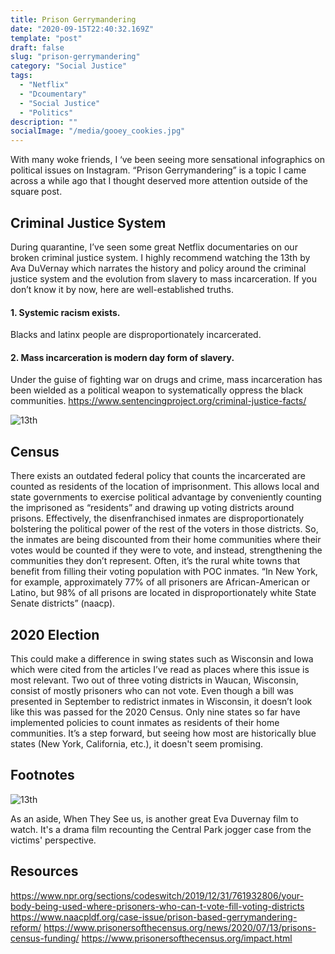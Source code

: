 ```yaml
---
title: Prison Gerrymandering
date: "2020-09-15T22:40:32.169Z"
template: "post"
draft: false
slug: "prison-gerrymandering"
category: "Social Justice" 
tags:
  - "Netflix"
  - "Dcoumentary"
  - "Social Justice"
  - "Politics"
description: ""
socialImage: "/media/gooey_cookies.jpg"
---
```

With many woke friends, I ‘ve been seeing more sensational infographics on political issues on Instagram. “Prison Gerrymandering” is a topic I came across a while ago that I thought deserved more attention outside of the square post.

## Criminal Justice System
During quarantine, I’ve seen some great Netflix documentaries on our broken criminal justice system. I highly recommend watching the 13th by Ava DuVernay which narrates the history and policy around the criminal justice system and the evolution from slavery to mass incarceration. If you don’t know it by now, here are well-established truths.

#### 1. Systemic racism exists. 
Blacks and latinx people are disproportionately incarcerated.
#### 2. Mass incarceration is modern day form of slavery.
Under the guise of fighting war on drugs and crime, mass incarceration has been wielded as a political weapon to systematically oppress the black communities. https://www.sentencingproject.org/criminal-justice-facts/


![13th](./../media/13th.png)

## Census
There exists an outdated federal policy that counts the incarcerated are counted as residents of the location of imprisonment. This allows local and state governments to exercise political advantage by conveniently counting the imprisoned as “residents” and drawing up voting districts around prisons. Effectively, the disenfranchised inmates are disproportionately bolstering the political power of the rest of the voters in those districts. So, the inmates are being discounted from their home communities where their votes would be counted if they were to vote, and instead, strengthening the communities they don’t represent. Often, it’s the rural white towns that benefit from filling their voting population with POC inmates. “In New York, for example, approximately 77% of all prisoners are African-American or Latino, but 98% of all prisons are located in disproportionately white State Senate districts” (naacp).

## 2020 Election
This could make a difference in swing states such as Wisconsin and Iowa which were cited from the articles I’ve read as places where this issue is most relevant. Two out of three voting districts in Waucan, Wisconsin, consist of mostly prisoners who can not vote. Even though a bill was presented in September to redistrict inmates in Wisconsin, it doesn’t look like this was passed for the 2020 Census. Only nine states so far have implemented policies to count inmates as residents of their home communities. It’s a step forward, but seeing how most are historically blue states (New York, California, etc.), it doesn't seem promising.


## Footnotes
![13th](./../media/when_they_see_us.png)

As an aside, When They See us, is another great Eva Duvernay film to watch. It's a drama film recounting the Central Park jogger case from the victims' perspective.


## Resources
https://www.npr.org/sections/codeswitch/2019/12/31/761932806/your-body-being-used-where-prisoners-who-can-t-vote-fill-voting-districts
https://www.naacpldf.org/case-issue/prison-based-gerrymandering-reform/
https://www.prisonersofthecensus.org/news/2020/07/13/prisons-census-funding/ 
https://www.prisonersofthecensus.org/impact.html